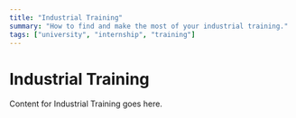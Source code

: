 ```yaml
---
title: "Industrial Training"
summary: "How to find and make the most of your industrial training."
tags: ["university", "internship", "training"]
---
```


# Industrial Training

Content for Industrial Training goes here. 